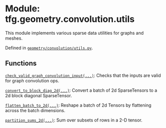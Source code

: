 <div itemscope itemtype="http://developers.google.com/ReferenceObject">
<meta itemprop="name" content="tfg.geometry.convolution.utils" />
<meta itemprop="path" content="Stable" />
</div>

# Module: tfg.geometry.convolution.utils

This module implements various sparse data utilities for graphs and meshes.

Defined in
[`geometry/convolution/utils.py`](https://github.com/tensorflow/graphics/blob/master/tensorflow_graphics/geometry/convolution/utils.py).

<!-- Placeholder for "Used in" -->

## Functions

[`check_valid_graph_convolution_input(...)`](../../../tfg/geometry/convolution/utils/check_valid_graph_convolution_input.md):
Checks that the inputs are valid for graph convolution ops.

[`convert_to_block_diag_2d(...)`](../../../tfg/geometry/convolution/utils/convert_to_block_diag_2d.md):
Convert a batch of 2d SparseTensors to a 2d block diagonal SparseTensor.

[`flatten_batch_to_2d(...)`](../../../tfg/geometry/convolution/utils/flatten_batch_to_2d.md):
Reshape a batch of 2d Tensors by flattening across the batch dimensions.

[`partition_sums_2d(...)`](../../../tfg/geometry/convolution/utils/partition_sums_2d.md):
Sum over subsets of rows in a 2-D tensor.

